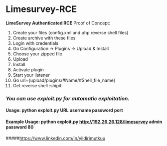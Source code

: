 # Limesurvey-RCE
**LimeSurvey Authenticated RCE**
Proof of Concept:
1. Create your files (config.xml and php reverse shell files)
2. Create archive with these files
3. Login with credentials
4. Go Configuration -> Plugins -> Upload & Install
5. Choose your zipped file
6. Upload
7. Install
8. Activate plugin
9. Start your listener
10. Go url+{upload/plugins/#Name/#Shell_file_name}
11. Get reverse shell :shipit:

### ***You can use exploit.py for automatic exploitation.***
#### Usage: python exploit.py URL username password port
#### Example Usage: python exploit.py http://192.26.26.128/limesurvey admin password 80
#####https://www.linkedin.com/in/yildirimutkuu
